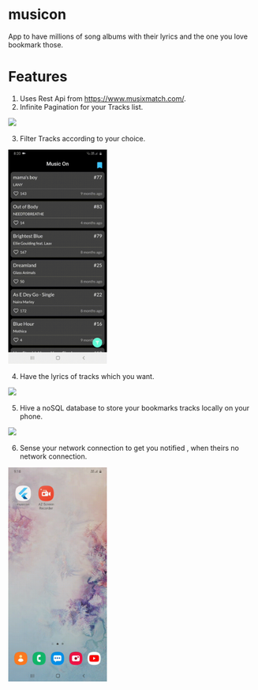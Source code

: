 # musicon
App to have millions of song albums with their lyrics and the one you love bookmark those.

# Features

1. Uses Rest Api from https://www.musixmatch.com/.
2. Infinite Pagination for your Tracks list.

<img src="infinite_pagination.gif" width="200">

3. Filter Tracks according to your choice.

<img src="track_filtering.gif" width="200">

4. Have the lyrics of tracks which you want.

<img src="album_info.gif" width="200">

5. Hive a noSQL database to store your bookmarks tracks locally on your phone.

<img src="local_backup.gif" width="200">

6. Sense your network connection to get you notified , when theirs no network connection.

<img src="network.gif" width="200">
